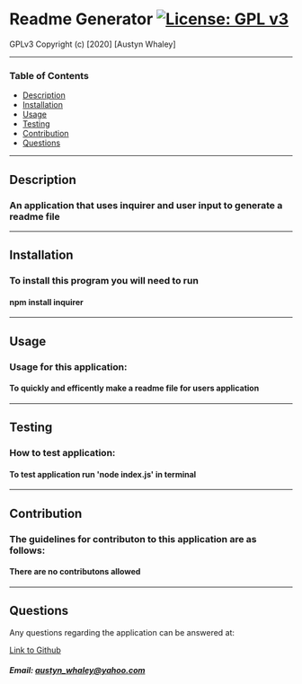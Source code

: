 # Readme Generator  [![License: GPL v3](https://img.shields.io/badge/License-GPLv3-blue.svg)](https://www.gnu.org/licenses/gpl-3.0)
    
    
GPLv3
Copyright (c) [2020] [Austyn Whaley]

---

### Table of Contents

- [Description](#description)
- [Installation](#installation)
- [Usage](#usage)
- [Testing](#Testing)
- [Contribution](#Contribution)
- [Questions](#Questions)
    

---


## Description

### An application that uses inquirer and user input to generate a readme file

---

## Installation

### To install this program you will need to run

#### npm install inquirer

---

## Usage

### Usage for this application:

#### To quickly and efficently make a readme file for users application

---

## Testing

### How to test application:

#### To test application run 'node index.js' in terminal

---

## Contribution

### The guidelines for contributon to this application are as follows:

#### There are no contributons allowed

---

## Questions

Any questions regarding the application can be answered at:

[Link to Github](https://github.com/austynwhaley/)
##### Email: austyn_whaley@yahoo.com
    
